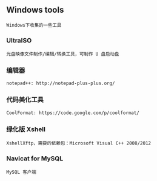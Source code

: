 ## Windows tools

	Windows下收集的一些工具

### UltraISO

	光盘映像文件制作/编辑/转换工具，可制作 U 盘启动盘
	
### 编辑器

	notepad++: http://notepad-plus-plus.org/

### 代码美化工具

	CoolFormat: https://code.google.com/p/coolformat/

### 绿化版 Xshell

	XshellXftp，需要的依赖包：Microsoft Visual C++ 2008/2012
	
### Navicat for MySQL

	MySQL 客户端